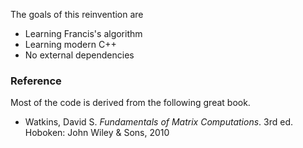 The goals of this reinvention are
 * Learning Francis's algorithm
 * Learning modern C++
 * No external dependencies

### Reference

Most of the code is derived from the following great book.

 - Watkins, David S. *Fundamentals of Matrix Computations*. 3rd ed. Hoboken: John Wiley & Sons, 2010

